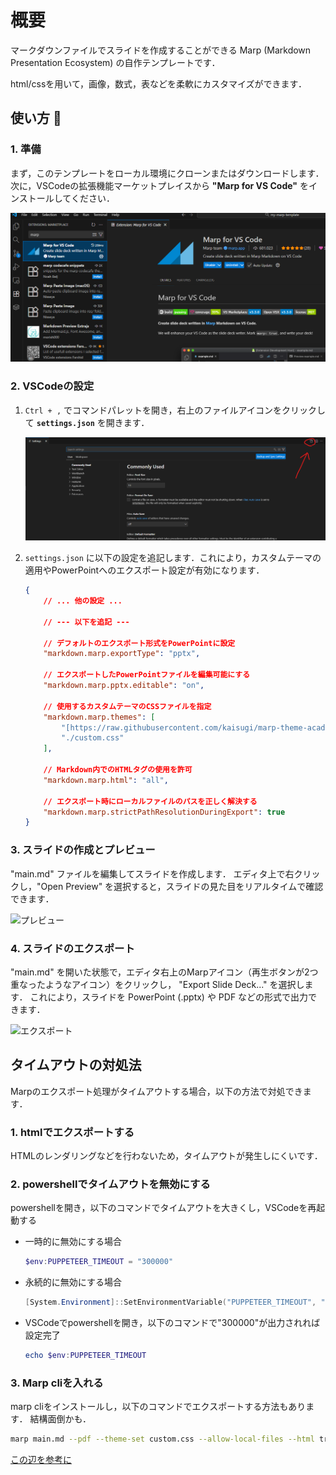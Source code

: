 # 概要
マークダウンファイルでスライドを作成することができる Marp (Markdown Presentation Ecosystem) の自作テンプレートです．

html/cssを用いて，画像，数式，表などを柔軟にカスタマイズができます．

## 使い方 🚀

### 1. 準備

まず，このテンプレートをローカル環境にクローンまたはダウンロードします．
次に，VSCodeの拡張機能マーケットプレイスから **"Marp for VS Code"** をインストールしてください．

![Marp拡張機能](./img/marp_for_vscode.png)

### 2. VSCodeの設定

1. `Ctrl + ,` でコマンドパレットを開き，右上のファイルアイコンをクリックして **`settings.json`** を開きます．

   ![settings.json](./img/settings_json.png)

2. `settings.json` に以下の設定を追記します．これにより，カスタムテーマの適用やPowerPointへのエクスポート設定が有効になります．

   ```json
   {
       // ... 他の設定 ...
   
       // --- 以下を追記 ---
   
       // デフォルトのエクスポート形式をPowerPointに設定
       "markdown.marp.exportType": "pptx",
   
       // エクスポートしたPowerPointファイルを編集可能にする
       "markdown.marp.pptx.editable": "on",
   
       // 使用するカスタムテーマのCSSファイルを指定
       "markdown.marp.themes": [
           "[https://raw.githubusercontent.com/kaisugi/marp-theme-academic/main/themes/academic.css](https://raw.githubusercontent.com/kaisugi/marp-theme-academic/main/themes/academic.css)",
           "./custom.css"
       ],
   
       // Markdown内でのHTMLタグの使用を許可
       "markdown.marp.html": "all",
   
       // エクスポート時にローカルファイルのパスを正しく解決する
       "markdown.marp.strictPathResolutionDuringExport": true
   }
    ```

### 3. スライドの作成とプレビュー
"main.md" ファイルを編集してスライドを作成します． エディタ上で右クリックし，"Open Preview" を選択すると，スライドの見た目をリアルタイムで確認できます．

  ![プレビュー](./img/open_preview.png)

### 4. スライドのエクスポート
"main.md" を開いた状態で，エディタ右上のMarpアイコン（再生ボタンが2つ重なったようなアイコン）をクリックし， "Export Slide Deck..." を選択します． これにより，スライドを PowerPoint (.pptx) や PDF などの形式で出力できます．

  ![エクスポート](./img/export.png)

## タイムアウトの対処法
Marpのエクスポート処理がタイムアウトする場合，以下の方法で対処できます．
### 1. htmlでエクスポートする
HTMLのレンダリングなどを行わないため，タイムアウトが発生しにくいです．
### 2. powershellでタイムアウトを無効にする
powershellを開き，以下のコマンドでタイムアウトを大きくし，VSCodeを再起動する
  - 一時的に無効にする場合
    ```powershell
    $env:PUPPETEER_TIMEOUT = "300000"
    ```
  - 永続的に無効にする場合
    ```powershell
    [System.Environment]::SetEnvironmentVariable("PUPPETEER_TIMEOUT", "300000", "User")
    ```
  - VSCodeでpowershellを開き，以下のコマンドで"300000"が出力されれば設定完了
    ```powershell
    echo $env:PUPPETEER_TIMEOUT
    ```
### 3. Marp cliを入れる
marp cliをインストールし，以下のコマンドでエクスポートする方法もあります．
結構面倒かも．
```bash
marp main.md --pdf --theme-set custom.css --allow-local-files --html true
```
[この辺を参考に](http://qiita.com/vpkaerun/items/ca8a26e92b8cc9b0cece)